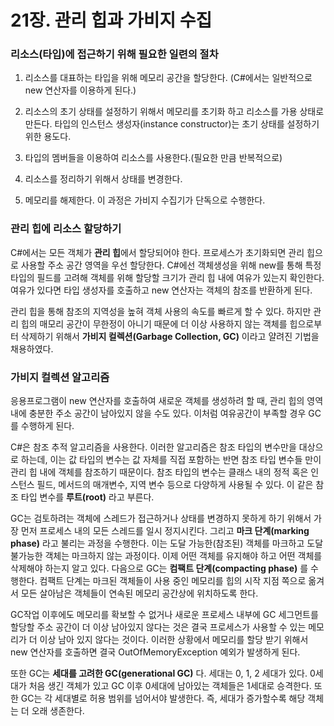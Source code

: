 # 21장. 관리 힙과 가비지 수집

### 리소스(타입)에 접근하기 위해 필요한 일련의 절차

1. 리소스를 대표하는 타입을 위해 메모리 공간을 할당한다. (C#에서는 일반적으로 new 연산자를 이용하게 된다.)

2. 리소스의 초기 상태를 설정하기 위해서 메모리를 초기화 하고 리소스를 가용 상태로 만든다. 타입의 인스턴스 생성자(instance constructor)는 초기 상태를 설정하기 위한 용도다.

3. 타입의 멤버들을 이용하여 리소스를 사용한다.(필요한 만큼 반복적으로)

4. 리소스를 정리하기 위해서 상태를 변경한다.

5. 메모리를 해제한다. 이 과정은 가비지 수집기가 단독으로 수행한다.

### 관리 힙에 리소스 할당하기

C#에서는 모든 객체가 **관리 힙**에서 할당되어야 한다. 프로세스가 초기화되면 관리 힙으로 사용할 주소 공간 영역을 우선 할당한다. C#에선 객체생성을 위해 new를 통해 특정 타입의 필드를 고려해 객체를 위해 할당할 크기가 관리 힙 내에 여유가 있는지 확인한다. 여유가 있다면 타입 생성자를 호출하고 new 연산자는 객체의 참조를 반환하게 된다.

관리 힙을 통해 참조의 지역성을 높혀 객체 사용의 속도를 빠르게 할 수 있다. 하지만 관리 힙의 매모리 공간이 무한정이 아니기 때문에 더 이상 사용하지 않는 객체를 힙으로부터 삭제하기 위해서 **가비지 컬렉션(Garbage Collection, GC)** 이라고 얄려진 기법을 채용하였다.

### 가비지 컬렉션 알고리즘

응용프로그램이 new 연산자를 호출하여 새로운 객체를 생성하려 할 때, 관리 힙의 영역 내에 충분한 주소 공간이 남아있지 않을 수도 있다. 이처럼 여유공간이 부족할 경우 GC를 수행하게 된다.

C#은 참조 추적 알고리즘을 사용한다. 이러한 알고리즘은 참조 타입의 변수만을 대상으로 하는데, 이는 값 타입의 변수는 값 자체를 직접 포함하는 반면 참조 타입 변수들 만이 관리 힙 내에 객체를 참조하기 때문이다. 참조 타입의 변수는 클래스 내의 정적 혹은 인스턴스 필드, 메서드의 매개변수, 지역 변수 등으로 다양하게 사용될 수 있다. 이 같은 참조 타입 변수를 **루트(root)** 라고 부른다.

GC는 검토하려는 객체에 스레드가 접근하거나 상태를 변경하지 못하게 하기 위해서 가장 먼저 프로세스 내의 모든 스레드를 일시 정지시킨다. 그리고 **마크 단계(marking phase)** 라고 불리는 과정을 수행한다. 이는 도달 가능한(참조된) 객체를 마크하고 도달 불가능한 객체는 마크하지 않는 과정이다. 이제 어떤 객체를 유지해야 하고 어떤 객체를 삭제해야 하는지 알고 있다. 다음으로 GC는 **컴팩트 단계(compacting phase)** 를 수행한다. 컴팩트 단계는 마크된 객체들이 사용 중인 메모리를 힙의 시작 지점 쪽으로 옮겨서 모든 살아남은 객체들이 연속된 메모리 공간상에 위치하도록 한다.

GC작업 이후에도 메모리를 확보할 수 없거나 새로운 프로세스 내부에  GC 세그먼트를 할당할 주소 공간이 더 이상 남아있지 않다는 것은 결국 프로세스가 사용할 수 있는 메모리가 더 이상 남아 있지 않다는 것이다. 이러한 상황에서 메모리를 할당 받기 위해서 new 연산자를 호출하면 결국 OutOfMemoryException 예외가 발생하게 된다.

또한 GC는 **세대를 고려한 GC(generational GC)** 다. 세대는 0, 1, 2 세대가 있다. 0세대가 처음 생긴 객체가 있고 GC 이후 0세대에 남아있는 객체들은 1세대로 승격한다. 또한 GC는 각 세대별로 허용 범위를 넘어서야 발생한다. 즉, 세대가 증가할수록 해당 객체는 더 오래 생존한다. 


